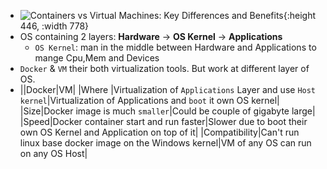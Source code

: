 - ![Containers vs Virtual Machines: Key Differences and Benefits](https://k21academy.com/wp-content/uploads/2020/11/Docker-and-Vm-blog-image_result-1.webp){:height 446, :width 778}
- OS containing 2 layers: **Hardware** -> **OS Kernel** -> **Applications**
	- `OS Kernel`: man in the middle between Hardware and Applications to mange Cpu,Mem and Devices
- `Docker` & `VM` their both virtualization tools. But work at different layer of OS.
- ||Docker|VM|
  |Where |Virtualization of `Applications` Layer and use `Host kernel`|Virtualization of Applications and `boot` it own OS kernel|
  |Size|Docker image is much `smaller`|Could be couple of gigabyte large|
  |Speed|Docker container start and run faster|Slower due to boot their own OS Kernel and Application on top of it|
  |Compatibility|Can't run linux base docker image on the Windows kernel|VM of any OS can run on any OS Host|